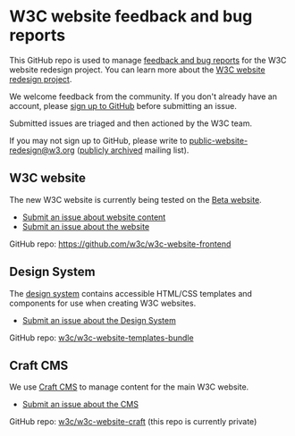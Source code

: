# W3C website feedback and bug reports

This GitHub repo is used to manage [feedback and bug reports](https://github.com/w3c/w3c-website/issues) for the W3C
website redesign project. You can learn more about the [W3C website redesign project](https://w3c.studio24.net/).

We welcome feedback from the community. If you don't already have an account, please [sign up to GitHub](https://github.com/signup) before submitting an issue.

Submitted issues are triaged and then actioned by the W3C team.

If you may not sign up to GitHub, please write to public-website-redesign@w3.org ([publicly archived](https://lists.w3.org/Archives/Public/public-website-redesign/) mailing list).

## W3C website

The new W3C website is currently being tested on the [Beta website](https://beta.w3.org/).

* [Submit an issue about website content](https://github.com/w3c/w3c-website/issues/new?assignees=&labels=content&template=content.md&title=)
* [Submit an issue about the website](https://github.com/w3c/w3c-website/issues/new?assignees=&labels=website&template=website.md&title=)

GitHub repo: https://github.com/w3c/w3c-website-frontend

## Design System

The [design system](https://design-system.w3.org/) contains accessible HTML/CSS templates and components for use when creating W3C websites.

* [Submit an issue about the Design System](https://github.com/w3c/w3c-website/issues/new?assignees=&labels=design+system&template=design_system.md&title=)

GitHub repo: [w3c/w3c-website-templates-bundle](https://github.com/w3c/w3c-website-templates-bundle/)

## Craft CMS

We use [Craft CMS](https://craftcms.com/) to manage content for the main W3C website.

* [Submit an issue about the CMS](https://github.com/w3c/w3c-website/issues/new?assignees=&labels=cms&template=cms.md&title=)

GitHub repo: [w3c/w3c-website-craft](https://github.com/w3c/w3c-website-craft/) (this repo is currently private)
